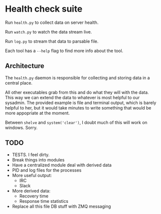 # Health check suite

Run `health.py` to collect data on server health.

Run `watch.py` to watch the data stream live.

Run `log.py` to stream that data to parsable file.

Each tool has a `--help` flag to find more info about the tool.

## Architecture

The `health.py` daemon is responsible for collecting and storing data in a central place.

All other executables grab from this and do what they will with the data. This way we can extend the data to whatever is most helpful to our sysadmin. The provided example is file and terminal output, which is barely helpful to her, but it would take minutes to write something that would be more appopriate at the moment.

Between `shelve` and `system('clear')`, I doubt much of this will work on windows. Sorry.

## TODO

- TESTS. I feel dirty.
- Break things into modules
- Have a centralized module deal with derived data
- PID and log files for the processes
- More useful output:
    - IRC
    - Slack
- More derived data:
    - Recovery time
    - Response time statistics
- Replace all this file DB stuff with ZMQ messaging
